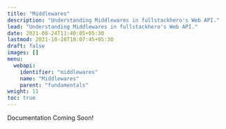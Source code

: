 ```yaml
---
title: "Middlewares"
description: "Understanding Middlewares in fullstackhero's Web API."
lead: "Understanding Middlewares in fullstackhero's Web API."
date: 2021-08-24T11:40:05+05:30
lastmod: 2021-10-28T10:07:45+05:30
draft: false
images: []
menu:
  webapi:
    identifier: "middlewares"
    name: "Middlewares"
    parent: "fundamentals"
weight: 11
toc: true
---
```


Documentation Coming Soon!
